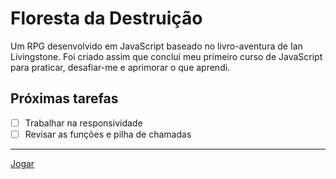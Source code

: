 # Floresta da Destruição
Um RPG desenvolvido em JavaScript baseado no livro-aventura de Ian Livingstone. 
Foi criado assim que concluí meu primeiro curso de JavaScript para praticar, desafiar-me e aprimorar o que aprendi.

## Próximas tarefas
- [ ] Trabalhar na responsividade
- [ ] Revisar as funções e pilha de chamadas
---
 [Jogar](https://jonathanbaliellas.github.io/FlorestaDestruicao/HakaiHayashi/HH.html)
